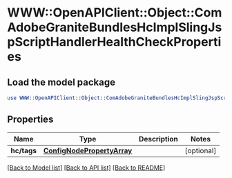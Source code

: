 # WWW::OpenAPIClient::Object::ComAdobeGraniteBundlesHcImplSlingJspScriptHandlerHealthCheckProperties

## Load the model package
```perl
use WWW::OpenAPIClient::Object::ComAdobeGraniteBundlesHcImplSlingJspScriptHandlerHealthCheckProperties;
```

## Properties
Name | Type | Description | Notes
------------ | ------------- | ------------- | -------------
**hc/tags** | [**ConfigNodePropertyArray**](ConfigNodePropertyArray.md) |  | [optional] 

[[Back to Model list]](../README.md#documentation-for-models) [[Back to API list]](../README.md#documentation-for-api-endpoints) [[Back to README]](../README.md)


